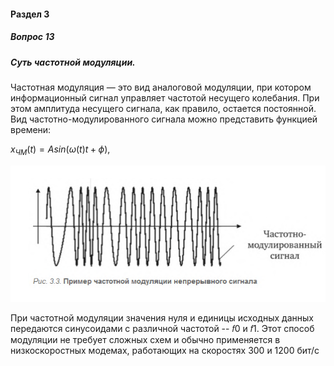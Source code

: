 #### Раздел 3

##### Вопрос 13

##### Суть частотной модуляции.

Частотная модуляция — это вид аналоговой модуляции, при котором  информационный сигнал управляет частотой несущего колебания. При  этом амплитуда несущего сигнала, как правило, остается постоянной.  Вид частотно-модулированного сигнала можно представить функцией времени:

$x_{ЧМ}(t) = Asin(\omega(t) t + \phi)$,

![image-20220622155117236](Answer_3_13/image-20220622155117236.png)

При частотной модуляции значения нуля и единицы исходных данных  передаются синусоидами с различной частотой -- 𝑓0 и 𝑓1. Этот способ модуляции не требует сложных схем и обычно применяется в  низкоскоростных модемах, работающих на скоростях 300 и 1200 бит/с
